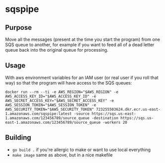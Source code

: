 # sqspipe

## Purpose

Move all the messages (present at the time you start the program) from one SQS queue to another, for example if you want to feed all of a dead letter queue back into the original queue for processing.

## Usage

With aws environment variables for an IAM user (or real user if you roll that way) so that the program will have access to the SQS queues:

`docker run --rm --ti -e AWS_REGION="$AWS_REGION" -e AWS_ACCESS_KEY_ID="$AWS_ACCESS_KEY_ID" -e AWS_SECRET_ACCESS_KEY="$AWS_SECRET_ACCESS_KEY" -e AWS_SESSION_TOKEN="$AWS_SESSION_TOKEN" -e AWS_SECURITY_TOKEN="$AWS_SECURITY_TOKEN" 723255503624.dkr.ecr.us-east-1.amazonaws.com/sqspipe:latest -source https://sqs.us-east-1.amazonaws.com/123456789/source_queue -destination https://sqs.us-east-1.amazonaws.com/123456789/source_queue -workers 20`

## Building

- `go build .` if you're allergic to make or want to use local everything
- `make image` same as above, but in a nice makefile

